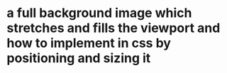 # a full background image which stretches and fills the viewport and how to implement in css by positioning and sizing it

